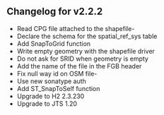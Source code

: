 ## Changelog for v2.2.2
- Read CPG file attached to the shapefile- 
- Declare the schema for the spatial_ref_sys table
- Add SnapToGrid function
- Write empty geometry with the shapefile driver
- Do not ask for SRID when geometry is empty
- Add the name of the file in the FGB header
- Fix null way id on OSM file- 
- Use new sonatype auth
- Add ST_SnapToSelf function
- Upgrade to H2 2.3.230
- Upgrade to JTS 1.20